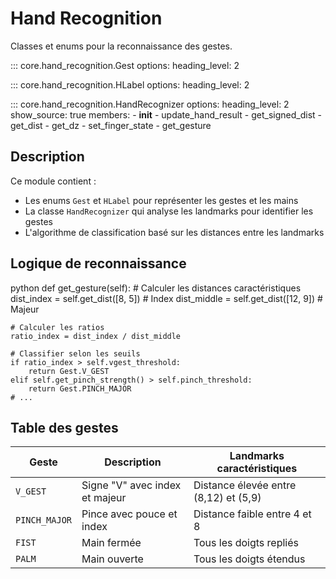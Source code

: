 # Hand Recognition

Classes et enums pour la reconnaissance des gestes.

::: core.hand_recognition.Gest
    options:
      heading_level: 2

::: core.hand_recognition.HLabel
    options:
      heading_level: 2

::: core.hand_recognition.HandRecognizer
    options:
      heading_level: 2
      show_source: true
      members:
        - __init__
        - update_hand_result
        - get_signed_dist
        - get_dist
        - get_dz
        - set_finger_state
        - get_gesture

## Description

Ce module contient :
- Les enums `Gest` et `HLabel` pour représenter les gestes et les mains
- La classe `HandRecognizer` qui analyse les landmarks pour identifier les gestes
- L'algorithme de classification basé sur les distances entre les landmarks

## Logique de reconnaissance

python
def get_gesture(self):
    # Calculer les distances caractéristiques
    dist_index = self.get_dist([8, 5])  # Index
    dist_middle = self.get_dist([12, 9])  # Majeur
    
    # Calculer les ratios
    ratio_index = dist_index / dist_middle
    
    # Classifier selon les seuils
    if ratio_index > self.vgest_threshold:
        return Gest.V_GEST
    elif self.get_pinch_strength() > self.pinch_threshold:
        return Gest.PINCH_MAJOR
    # ...


## Table des gestes

| Geste             | Description                      | Landmarks caractéristiques          |
|-------------------|----------------------------------|-------------------------------------|
| `V_GEST`          | Signe "V" avec index et majeur   | Distance élevée entre (8,12) et (5,9) |
| `PINCH_MAJOR`     | Pince avec pouce et index        | Distance faible entre 4 et 8        |
| `FIST`            | Main fermée                      | Tous les doigts repliés             |
| `PALM`            | Main ouverte                     | Tous les doigts étendus             |
